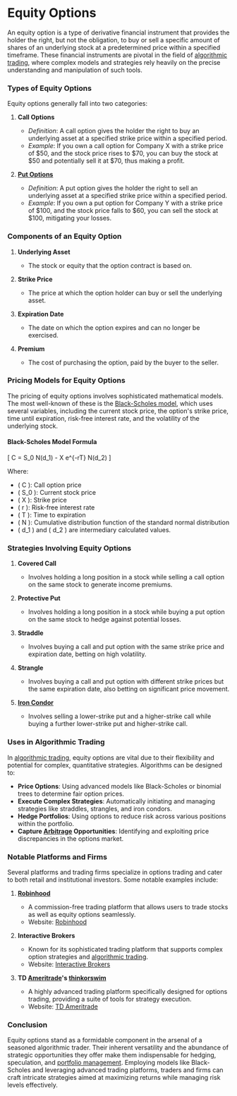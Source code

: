 # Equity Options

An equity option is a type of derivative financial instrument that provides the holder the right, but not the obligation, to buy or sell a specific amount of shares of an underlying stock at a predetermined price within a specified timeframe. These financial instruments are pivotal in the field of [algorithmic trading](../a/algorithmic_trading.md), where complex models and strategies rely heavily on the precise understanding and manipulation of such tools.

### Types of Equity Options

Equity options generally fall into two categories:

1. **Call Options** 
   - *Definition*: A call option gives the holder the right to buy an underlying asset at a specified strike price within a specified period.
   - *Example*: If you own a call option for Company X with a strike price of $50, and the stock price rises to $70, you can buy the stock at $50 and potentially sell it at $70, thus making a profit.

2. **[Put Options](../p/put_options.md)**
   - *Definition*: A put option gives the holder the right to sell an underlying asset at a specified strike price within a specified period.
   - *Example*: If you own a put option for Company Y with a strike price of $100, and the stock price falls to $60, you can sell the stock at $100, mitigating your losses.

### Components of an Equity Option

1. **Underlying Asset**
   - The stock or equity that the option contract is based on.

2. **Strike Price**
   - The price at which the option holder can buy or sell the underlying asset.

3. **Expiration Date**
   - The date on which the option expires and can no longer be exercised.

4. **Premium**
   - The cost of purchasing the option, paid by the buyer to the seller.

### Pricing Models for Equity Options

The pricing of equity options involves sophisticated mathematical models. The most well-known of these is the [Black-Scholes model](../b/black-scholes_model.md), which uses several variables, including the current stock price, the option's strike price, time until expiration, risk-free interest rate, and the volatility of the underlying stock.

#### Black-Scholes Model Formula

\[ C = S_0 N(d_1) - X e^{-rT} N(d_2) \]

Where:
- \( C \): Call option price
- \( S_0 \): Current stock price
- \( X \): Strike price
- \( r \): Risk-free interest rate
- \( T \): Time to expiration
- \( N \): Cumulative distribution function of the standard normal distribution
- \( d_1 \) and \( d_2 \) are intermediary calculated values.

### Strategies Involving Equity Options

1. **Covered Call**
   - Involves holding a long position in a stock while selling a call option on the same stock to generate income premiums.

2. **Protective Put**
   - Involves holding a long position in a stock while buying a put option on the same stock to hedge against potential losses.

3. **Straddle**
   - Involves buying a call and put option with the same strike price and expiration date, betting on high volatility.

4. **Strangle**
   - Involves buying a call and put option with different strike prices but the same expiration date, also betting on significant price movement.

5. **[Iron Condor](../i/iron_condor.md)**
   - Involves selling a lower-strike put and a higher-strike call while buying a further lower-strike put and higher-strike call.

### Uses in Algorithmic Trading

In [algorithmic trading](../a/algorithmic_trading.md), equity options are vital due to their flexibility and potential for complex, quantitative strategies. Algorithms can be designed to:

- **Price Options**: Using advanced models like Black-Scholes or binomial trees to determine fair option prices.
- **Execute Complex Strategies**: Automatically initiating and managing strategies like straddles, strangles, and iron condors.
- **Hedge Portfolios**: Using options to reduce risk across various positions within the portfolio.
- **Capture [Arbitrage](../a/arbitrage.md) Opportunities**: Identifying and exploiting price discrepancies in the options market.

### Notable Platforms and Firms

Several platforms and trading firms specialize in options trading and cater to both retail and institutional investors. Some notable examples include:

1. **[Robinhood](../r/robinhood.md)**
   - A commission-free trading platform that allows users to trade stocks as well as equity options seamlessly.
   - Website: [Robinhood](https://robinhood.com/)

2. **Interactive Brokers**
   - Known for its sophisticated trading platform that supports complex option strategies and [algorithmic trading](../a/algorithmic_trading.md).
   - Website: [Interactive Brokers](https://www.interactivebrokers.com/)

3. **TD [Ameritrade](../a/ameritrade.md)'s [thinkorswim](../t/thinkorswim.md)**
   - A highly advanced trading platform specifically designed for options trading, providing a suite of tools for strategy execution.
   - Website: [TD Ameritrade](https://www.tdameritrade.com/tools-and-platforms/thinkorswim.html)

### Conclusion

Equity options stand as a formidable component in the arsenal of a seasoned algorithmic trader. Their inherent versatility and the abundance of strategic opportunities they offer make them indispensable for hedging, speculation, and [portfolio management](../p/portfolio_management.md). Employing models like Black-Scholes and leveraging advanced trading platforms, traders and firms can craft intricate strategies aimed at maximizing returns while managing risk levels effectively.
